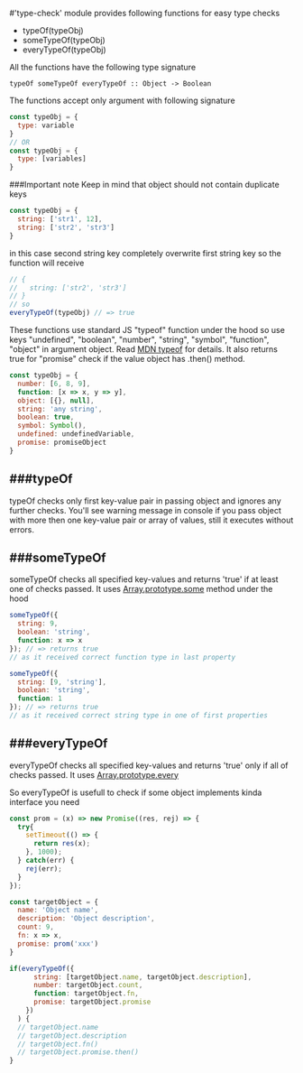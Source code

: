 #'type-check' module provides following functions for easy type checks

- typeOf(typeObj)
- someTypeOf(typeObj)
- everyTypeOf(typeObj)

All the functions have the following type signature

```
typeOf someTypeOf everyTypeOf :: Object -> Boolean
```

The functions accept only argument with following signature
```js
const typeObj = {
  type: variable
}
// OR
const typeObj = {
  type: [variables]
}
```
###Important note
Keep in mind that object should not contain duplicate keys
```js
const typeObj = {
  string: ['str1', 12],
  string: ['str2', 'str3']
}
```
in this case second string key completely overwrite first string key so the function will receive
```js
// {
//   string: ['str2', 'str3']
// }
// so
everyTypeOf(typeObj) // => true
```

These functions use standard JS "typeof" function under the hood so use keys
"undefined", "boolean", "number", "string", "symbol", "function", "object" in argument object.
Read [MDN typeof](https://developer.mozilla.org/ru/docs/Web/JavaScript/Reference/Operators/typeof) for details.
It also returns true for "promise" check if the value object has .then() method.
```js
const typeObj = {
  number: [6, 8, 9],
  function: [x => x, y => y],
  object: [{}, null],
  string: 'any string',
  boolean: true,
  symbol: Symbol(),
  undefined: undefinedVariable,
  promise: promiseObject
}

```

###typeOf
---
typeOf checks only first key-value pair in passing object and ignores any further checks. You'll see warning message in console if you pass object with more then one key-value pair or array of values, still it executes without errors.

###someTypeOf
---
someTypeOf checks all specified key-values and returns 'true' if at least one of checks passed. It uses [Array.prototype.some](https://developer.mozilla.org/en-US/docs/Web/JavaScript/Reference/Global_Objects/Array/some) method under the hood

```js
someTypeOf({
  string: 9,
  boolean: 'string',
  function: x => x
}); // => returns true
// as it received correct function type in last property

someTypeOf({
  string: [9, 'string'],
  boolean: 'string',
  function: 1
}); // => returns true
// as it received correct string type in one of first properties
```

###everyTypeOf
---
everyTypeOf checks all speсified key-values and returns 'true' only if all of checks passed. It uses [Array.prototype.every](https://developer.mozilla.org/en-US/docs/Web/JavaScript/Reference/Global_Objects/Array/every)

So everyTypeOf is usefull to check if some object implements kinda interface you need

```js
const prom = (x) => new Promise((res, rej) => {
  try{
    setTimeout(() => {
      return res(x);
    }, 1000);
  } catch(err) {
    rej(err);
  }
});

const targetObject = {
  name: 'Object name',
  description: 'Object description',
  count: 9,
  fn: x => x,
  promise: prom('xxx')
}

if(everyTypeOf({
      string: [targetObject.name, targetObject.description],
      number: targetObject.count,
      function: targetObject.fn,
      promise: targetObject.promise
    })
  ) {
  // targetObject.name
  // targetObject.description
  // targetObject.fn()
  // targetObject.promise.then()
}
```
